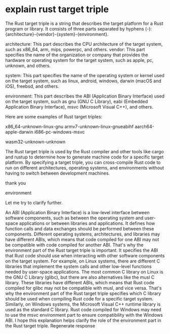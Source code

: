 # explain rust target triple

The Rust target triple is a string that describes the target platform for a Rust program or library. It consists of three parts separated by hyphens (-): {architecture}-{vendor}-{system}-{environment}.

architecture: This part describes the CPU architecture of the target system, such as x86_64, arm, mips, powerpc, and others.
vendor: This part specifies the name of the organization or company that provides the hardware or operating system for the target system, such as apple, pc, unknown, and others.

system: This part specifies the name of the operating system or kernel used on the target system, such as linux, android, windows, darwin (macOS and iOS), freebsd, and others.

environment: This part describes the ABI (Application Binary Interface) used on the target system, such as gnu (GNU C Library), eabi (Embedded Application Binary Interface), msvc (Microsoft Visual C++), and others.

Here are some examples of Rust target triples:

x86_64-unknown-linux-gnu
armv7-unknown-linux-gnueabihf
aarch64-apple-darwin
i686-pc-windows-msvc

wasm32-unknown-unknown

The Rust target triple is used by the Rust compiler and other tools like cargo and rustup to determine how to generate machine code for a specific target platform. By specifying a target triple, you can cross-compile Rust code to run on different architectures, operating systems, and environments without having to switch between development machines.
 
 thank you

environment

Let me try to clarify further.

An ABI (Application Binary Interface) is a low-level interface between software components, such as between the operating system and user-space applications or between libraries and applications. It defines how function calls and data exchanges should be performed between these components.
Different operating systems, architectures, and libraries may have different ABIs, which means that code compiled for one ABI may not be compatible with code compiled for another ABI. That's why the environment part of the Rust target triple is important. It specifies the ABI that Rust code should use when interacting with other software components on the target system.
For example, on Linux systems, there are different C libraries that implement the system calls and other low-level functions needed by user-space applications. The most common C library on Linux is the GNU C Library (glibc), but there are also alternatives like the musl C library. These libraries have different ABIs, which means that Rust code compiled for glibc may not be compatible with musl, and vice versa. That's why the environment part of the Rust target triple specifies which C library should be used when compiling Rust code for a specific target system.
Similarly, on Windows systems, the Microsoft Visual C++ runtime library is used as the standard C library. Rust code compiled for Windows may need to use the msvc environment part to ensure compatibility with the Windows ABI.
I hope this explanation helps clarify the role of the environment part in the Rust target triple.
Regenerate response


